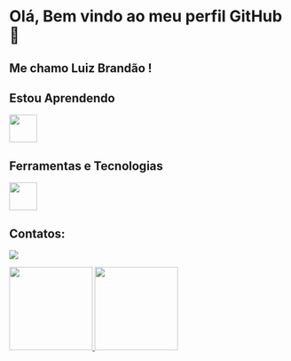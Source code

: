 # Olá, Bem vindo ao meu perfil GitHub 👋 
## Me chamo Luiz Brandão !

## Estou Aprendendo

<img loading="lazy" src="https://cdn.jsdelivr.net/gh/devicons/devicon/icons/java/java-original.svg" width="50" height="50"/>

## Ferramentas e Tecnologias

<img loading="lazy" src="https://cdn.jsdelivr.net/gh/devicons/devicon/icons/git/git-original.svg" width="50" height="50"/>  

## Contatos:

<div>

<a href="https://www.linkedin.com/in/luiz-henrique-oliveira-brandão" target="_blank"><img loading="lazy" src="https://img.shields.io/badge/-LinkedIn-%230077B5?style=for-the-badge&logo=linkedin&logoColor=white" target="_blank"></a>   
</div>

<div>
<a href="https://github.com/LuizhBrandao">
<img loading="lazy" height="150em" src="https://github-readme-stats.vercel.app/api/top-langs/?username=LuizhBrandao&layout=compact&langs_count=7&theme=dark"/>
<img loading="lazy" height="150em" src="https://github-readme-stats.vercel.app/api?username=LuizhBrandao&show_icons=true&theme=dark&include_all_commits=true&count_private=true"/>
</div>
